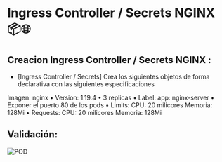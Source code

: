 # Ingress Controller / Secrets NGINX 📦🌐


## Creacion Ingress Controller / Secrets NGINX :
* [Ingress Controller / Secrets] Crea los siguientes objetos de forma declarativa con las
siguientes especificaciones

>
Imagen: nginx
• Version: 1.19.4
• 3 replicas
• Label: app: nginx-server
• Exponer el puerto 80 de los pods
• Limits:
CPU: 20 milicores
Memoria: 128Mi
• Requests:
CPU: 20 milicores
Memoria: 128Mi
>
## Validación:

![POD](./imatges/pod.PNG)  

